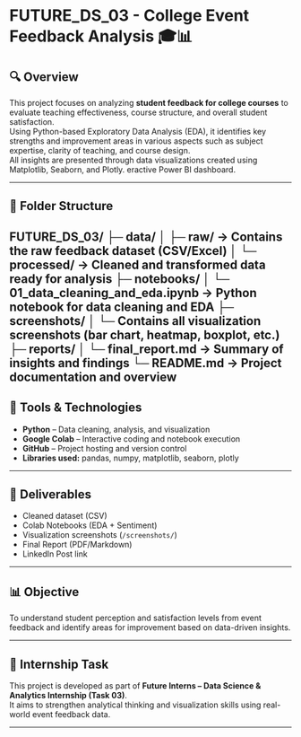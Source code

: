 # FUTURE_DS_03 - College Event Feedback Analysis 🎓📊

## 🔍 Overview
This project focuses on analyzing **student feedback for college courses** to evaluate teaching effectiveness, course structure, and overall student satisfaction.  
Using Python-based Exploratory Data Analysis (EDA), it identifies key strengths and improvement areas in various aspects such as subject expertise, clarity of teaching, and course design.  
All insights are presented through data visualizations created using Matplotlib, Seaborn, and Plotly.
eractive Power BI dashboard.

---

## 📁 Folder Structure
FUTURE_DS_03/
├─ data/
│ ├─ raw/ → Contains the raw feedback dataset (CSV/Excel)
│ └─ processed/ → Cleaned and transformed data ready for analysis
├─ notebooks/
│ └─ 01_data_cleaning_and_eda.ipynb → Python notebook for data cleaning and EDA
├─ screenshots/
│ └─ Contains all visualization screenshots (bar chart, heatmap, boxplot, etc.)
├─ reports/
│ └─ final_report.md → Summary of insights and findings
└─ README.md → Project documentation and overview
---

## 🧠 Tools & Technologies
- **Python** – Data cleaning, analysis, and visualization  
- **Google Colab** – Interactive coding and notebook execution  
- **GitHub** – Project hosting and version control  
- **Libraries used:** pandas, numpy, matplotlib, seaborn, plotly  

---

## 🚀 Deliverables
- Cleaned dataset (CSV)
- Colab Notebooks (EDA + Sentiment)
- Visualization screenshots (`/screenshots/`)
- Final Report (PDF/Markdown)
- LinkedIn Post link

---

## 📊 Objective
To understand student perception and satisfaction levels from event feedback and identify areas for improvement based on data-driven insights.

---

## 🏁 Internship Task
This project is developed as part of **Future Interns – Data Science & Analytics Internship (Task 03)**.  
It aims to strengthen analytical thinking and visualization skills using real-world event feedback data.

---
